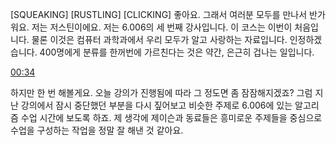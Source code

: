 
[SQUEAKING] [RUSTLING] [CLICKING] 좋아요. 그래서 여러분 모두를 만나서 반가워요. 저는 저스틴이에요. 저는 6.006의 세 번째 강사입니다. 이 코스는 이번이 처음입니다. 물론 이것은 컴퓨터 과학과에서 우리 모두가 알고 사랑하는 자료입니다. 인정하겠습니다. 400명에게 분류를 한꺼번에 가르친다는 것은 약간, 은근히 겁나는 일입니다.

[00:34](https://www.youtube.com/watch?v=undefined&t=34s)

하지만 한 번 해볼게요. 오늘 강의가 진행됨에 따라 그 정도면 좀 잠잠해지겠죠? 그럼 지난 강의에서 잠시 중단했던 부분을 다시 짚어보고 비슷한 주제로 6.006에 있는 알고리즘 수업 시간에 보도록 하죠. 제 생각에 제이슨과 동료들은 흥미로운 주제들을 중심으로 수업을 구성하는 작업을 정말 잘 해낸 것 같아요.